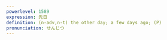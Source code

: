 ```yaml
---
powerlevel: 1589
expression: 先日
definition: (n-adv,n-t) the other day; a few days ago; (P)
pronunciation: せんじつ
---
```

